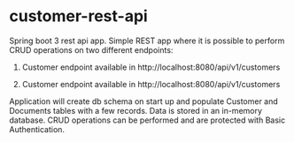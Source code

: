 # customer-rest-api

Spring boot 3 rest api app. Simple REST app where it is possible to perform CRUD operations on two different endpoints:

1. Customer endpoint available in http://localhost:8080/api/v1/customers

2. Customer endpoint available in http://localhost:8080/api/v1/customers

Application will create db schema on start up and populate Customer and Documents tables with a few records. Data is stored in an in-memory database. 
CRUD operations can be performed and are protected with Basic Authentication.
